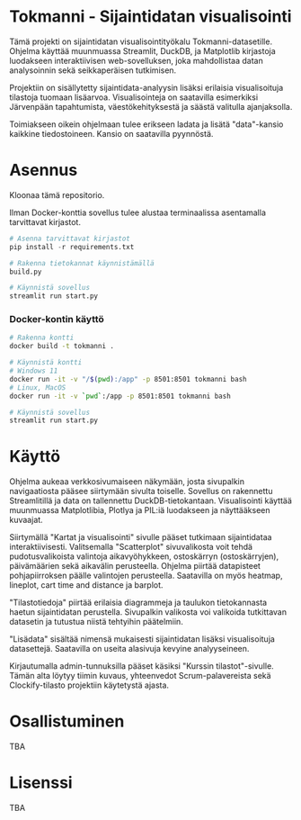 # Tokmanni - Sijaintidatan visualisointi

Tämä projekti on sijaintidatan visualisointityökalu Tokmanni-datasetille. Ohjelma käyttää muunmuassa Streamlit, DuckDB, ja Matplotlib kirjastoja luodakseen interaktiivisen web-sovelluksen, joka mahdollistaa datan analysoinnin sekä seikkaperäisen tutkimisen.

Projektiin on sisällytetty sijaintidata-analyysin lisäksi erilaisia visualisoituja tilastoja tuomaan lisäarvoa. Visualisointeja on saatavilla esimerkiksi Järvenpään tapahtumista, väestökehityksestä ja säästä valitulla ajanjaksolla.

Toimiakseen oikein ohjelmaan tulee erikseen ladata ja lisätä "data"-kansio kaikkine tiedostoineen. Kansio on saatavilla pyynnöstä.

# Asennus

Kloonaa tämä repositorio.

Ilman Docker-konttia sovellus tulee alustaa terminaalissa asentamalla tarvittavat kirjastot. 
```python
# Asenna tarvittavat kirjastot
pip install -r requirements.txt

# Rakenna tietokannat käynnistämällä
build.py 

# Käynnistä sovellus
streamlit run start.py
```

### Docker-kontin käyttö
```bash
# Rakenna kontti
docker build -t tokmanni .

# Käynnistä kontti
# Windows 11
docker run -it -v "/$(pwd):/app" -p 8501:8501 tokmanni bash
# Linux, MacOS
docker run -it -v `pwd`:/app -p 8501:8501 tokmanni bash

# Käynnistä sovellus
streamlit run start.py
```

# Käyttö
Ohjelma aukeaa verkkosivumaiseen näkymään, josta sivupalkin navigaatiosta pääsee siirtymään sivulta toiselle. Sovellus on rakennettu Streamlitillä ja data on tallennettu DuckDB-tietokantaan. Visualisointi käyttää muunmuassa Matplotlibia, Plotlya ja PIL:iä luodakseen ja näyttääkseen kuvaajat.

Siirtymällä "Kartat ja visualisointi" sivulle pääset tutkimaan sijaintidataa interaktiivisesti. 
Valitsemalla "Scatterplot" sivuvalikosta voit tehdä pudotusvalikoista valintoja aikavyöhykkeen, ostoskärryn (ostoskärryjen), päivämäärien sekä aikavälin perusteella. Ohjelma piirtää datapisteet pohjapiirroksen päälle valintojen perusteella. Saatavilla on myös heatmap, lineplot, cart time and distance ja barplot.

"Tilastotiedoja" piirtää erilaisia diagrammeja ja taulukon tietokannasta haetun sijaintidatan perustella. Sivupalkin valikosta voi valikoida tutkittavan datasetin ja tutustua niistä tehtyihin päätelmiin.

"Lisädata" sisältää nimensä mukaisesti sijaintidatan lisäksi visualisoituja datasettejä. Saatavilla on useita alasivuja kevyine analyyseineen.

Kirjautumalla admin-tunnuksilla pääset käsiksi "Kurssin tilastot"-sivulle. Tämän alta löytyy tiimin kuvaus, yhteenvedot Scrum-palavereista sekä Clockify-tilasto projektiin käytetystä ajasta.

# Osallistuminen
TBA

# Lisenssi
TBA